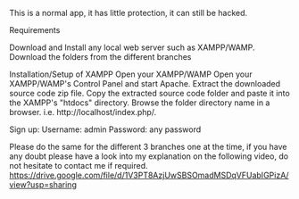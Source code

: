 This is a normal app, it has little protection, it can still be hacked.


Requirements

Download and Install any local web server such as XAMPP/WAMP.
Download the folders from the different branches

Installation/Setup of XAMPP
Open your XAMPP/WAMP 
Open your XAMPP/WAMP's Control Panel and start Apache.
Extract the downloaded source code zip file.
Copy the extracted source code folder and paste it into the XAMPP's "htdocs" directory. 
Browse the folder directory name in a browser. i.e. http://localhost/index.php/.


Sign up:
Username: admin
Password: any password

Please do the same for the different 3 branches one at the time, if you have any doubt please have a look into my explanation on the following video, do not hesitate to contact me if required. https://drive.google.com/file/d/1V3PT8AzjUwSBSOmadMSDqVFUabIGPizA/view?usp=sharing
